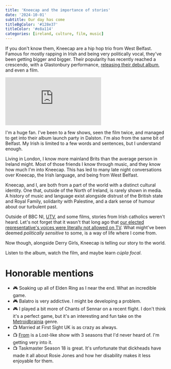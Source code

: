 ```yaml
---
title: 'Kneecap and the importance of stories'
date: '2024-10-01'
subtitle: Our day has come
titleBgColor: '#128e37'
titleColor: '#e8a114'
categories: [ireland, culture, film, music]
---
```


If you don't know them, Kneecap are a hip hop trio from West Belfast. Famous for mostly rapping in Irish and being very politically vocal, they've been getting bigger and bigger. Their popularity has recently reached a crescendo, with a Glastonbury performance, [releasing their debut album](https://open.spotify.com/album/6Wt3uI8G0yhXSvC0jAl9Cg?si=UkD9sKT5Rbm6vjEx0e9jrA), and even a film.

<iframe  src="https://www.youtube.com/embed/FFYfp-hKxZQ?si=-wATwCpswPnj4Wkp" title="YouTube video player" frameborder="0" allow="accelerometer; autoplay; clipboard-write; encrypted-media; gyroscope; picture-in-picture; web-share" referrerpolicy="strict-origin-when-cross-origin" allowfullscreen></iframe>

I'm a huge fan. I've been to a few shows, seen the film twice, and managed to get into their album launch party in Dalston. I'm also from the same bit of Belfast. My Irish is limited to a few words and sentences, but I understand enough.

Living in London, I know more mainland Brits than the average person in Ireland might. Most of those friends I know through music, and they know how much I'm into Kneecap. This has led to many late night conversations over Kneecap, the Irish language, and being from West Belfast.

Kneecap, and I, are both from a part of the world with a distinct cultural identity. One that, outside of the North of Ireland, is rarely shown in media. A history of music and language exist alongside distrust of the British state and Royal Family, solidarity with Palestine, and a dark sense of humour about our turbulent past.

Outside of BBC NI, [UTV](https://en.wikipedia.org/wiki/UTV_(TV_channel)?useskin=vector), and some films, stories from Irish catholics weren't heard. Let's not forget that it wasn't that long ago that [our elected representative's voices were literally not allowed on TV](https://en.wikipedia.org/wiki/1988%E2%80%931994_British_broadcasting_voice_restrictions?useskin=vector). What might've been deemed _politically sensitive_ to some, is a way of life where I come from.

Now though, alongside Derry Girls, Kneecap is telling our story to the world.

Listen to the album, watch the film, and maybe learn _cúpla focal_.

# Honorable mentions

- 🎮 Soaking up all of Elden Ring as I near the end. What an incredible game.
- 🎮 Balatro is very addictive. I might be developing a problem.
- 🎮 I played a bit more of Chants of Sennar on a recent flight. I don't think it's a perfect game, but it's an interesting and fun take on the [Metroidbrainia](https://www.nintendolife.com/features/what-the-heck-is-a-metroidbrainia-introducing-the-newest-genre-on-the-block) genre.
- 📺 Married at First Sight UK is as crazy as always.
- 📺 [From](https://www.youtube.com/watch?v=pDHqAj4eJcM) is a Lost-like show with 3 seasons that I'd never heard of. I'm getting very into it.
- 📺 Taskmaster Season 18 is great. It's unfortunate that dickheads have made it all about Rosie Jones and how her disability makes it less enjoyable for them.
